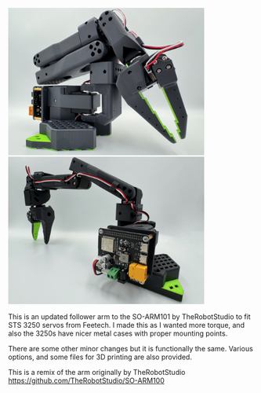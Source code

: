 <img src="https://raw.githubusercontent.com/FyrbyAdditive/SO-ARM101-STS3250/refs/heads/main/Media/SO-ARM101-ST3250%20-%20Right%20Side.png" width="400" /><img src="https://github.com/FyrbyAdditive/SO-ARM101-STS3250/blob/main/Media/SO-ARM101-ST3250%20-%20Extended%20Horizontally.png?raw=true" width="400" />

This is an updated follower arm to the SO-ARM101 by TheRobotStudio to fit STS 3250 servos from Feetech. I made this as I wanted more torque, and also the 3250s have nicer metal cases with proper mounting points.

There are some other minor changes but it is functionally the same. Various options, and some files for 3D printing are also provided.

This is a remix of the arm originally by TheRobotStudio https://github.com/TheRobotStudio/SO-ARM100
